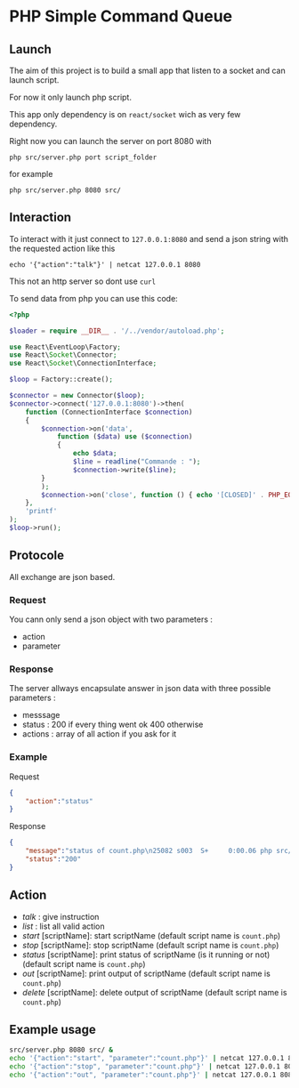 # PHP Simple Command Queue

## Launch

The aim of this project is to build a small app that listen to a socket and can launch script. 

For now it only launch php script.

This app only dependency is on `react/socket` wich as very few dependency.

Right now you can launch the server on port 8080 with

```
php src/server.php port script_folder
```

for example 

```
php src/server.php 8080 src/
```

## Interaction

To interact with it just connect to `127.0.0.1:8080` and send a json string with the requested action like this 

```
echo '{"action":"talk"}' | netcat 127.0.0.1 8080
```

This not an http server so dont use `curl`

To send data from php you can use this code: 

```php
<?php

$loader = require __DIR__ . '/../vendor/autoload.php';

use React\EventLoop\Factory;
use React\Socket\Connector;
use React\Socket\ConnectionInterface;

$loop = Factory::create();

$connector = new Connector($loop);
$connector->connect('127.0.0.1:8080')->then(
    function (ConnectionInterface $connection)
    {
        $connection->on('data', 
            function ($data) use ($connection) 
            {
                echo $data; 
                $line = readline("Commande : ");   
                $connection->write($line);
        }
        );
        $connection->on('close', function () { echo '[CLOSED]' . PHP_EOL; });
    }, 
    'printf'
);
$loop->run();
```

## Protocole

All exchange are json based. 

### Request

You cann only send a json object with two parameters :

  * action
  * parameter

### Response

The server allways encapsulate answer in json data with three possible parameters : 

  * messsage
  * status : 200 if every thing went ok 400 otherwise
  * actions : array of all action if you ask for it

### Example

Request

```json
{
    "action":"status"
}
```

Response

```json
{
    "message":"status of count.php\n25082 s003  S+     0:00.06 php src/count.php",
    "status":"200"
}
```

## Action

  * *talk* : give instruction
  * *list* : list all valid action
  * *start* [scriptName]: start scriptName (default script name is `count.php`)
  * *stop* [scriptName]: stop scriptName (default script name is `count.php`)
  * *status* [scriptName]: print status of scriptName (is it running or not) (default script name is `count.php`)
  * *out* [scriptName]: print output of scriptName (default script name is `count.php`)
  * *delete* [scriptName]: delete output of scriptName (default script name is `count.php`)


## Example usage 

```bash
src/server.php 8080 src/ &
echo '{"action":"start", "parameter":"count.php"}' | netcat 127.0.0.1 8080
echo '{"action":"stop", "parameter":"count.php"}' | netcat 127.0.0.1 8080
echo '{"action":"out", "parameter":"count.php"}' | netcat 127.0.0.1 8080
```





